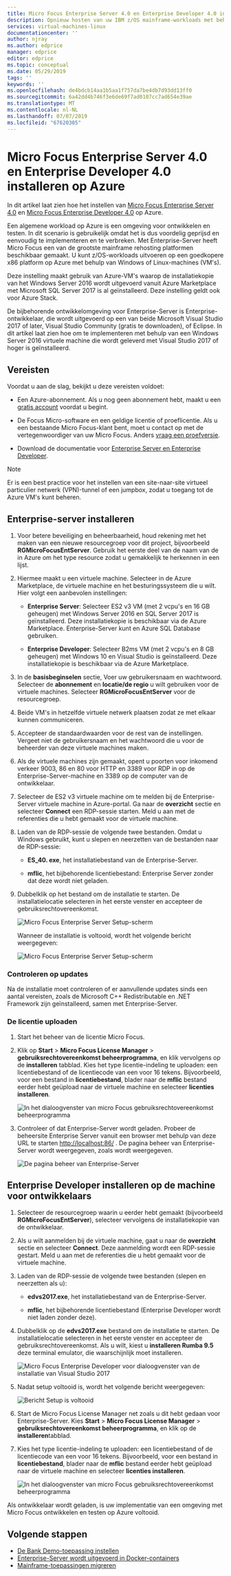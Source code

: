 ```yaml
---
title: Micro Focus Enterprise Server 4.0 en Enterprise Developer 4.0 installeren op Azure | Microsoft Docs
description: Opnieuw hosten van uw IBM z/OS mainframe-workloads met behulp van de Focus Micro-ontwikkeling en testen op Azure virtual machines (VM's).
services: virtual-machines-linux
documentationcenter: ''
author: njray
ms.author: edprice
manager: edprice
editor: edprice
ms.topic: conceptual
ms.date: 05/29/2019
tags: ''
keywords: ''
ms.openlocfilehash: de4bdcb14aa1b5aa1f757da7be4db7d93dd13ff0
ms.sourcegitcommit: 6a42dd4b746f3e6de69f7ad0107cc7ad654e39ae
ms.translationtype: MT
ms.contentlocale: nl-NL
ms.lasthandoff: 07/07/2019
ms.locfileid: "67620305"
---
```

# <a name="install-micro-focus-enterprise-server-40-and-enterprise-developer-40-on-azure"></a>Micro Focus Enterprise Server 4.0 en Enterprise Developer 4.0 installeren op Azure

In dit artikel laat zien hoe het instellen van [Micro Focus Enterprise Server 4.0](https://www.microfocus.com/documentation/enterprise-developer/es30/) en [Micro Focus Enterprise Developer 4.0](https://www.microfocus.com/documentation/enterprise-developer/ed_30/) op Azure.

Een algemene workload op Azure is een omgeving voor ontwikkelen en testen. In dit scenario is gebruikelijk omdat het is dus voordelig geprijsd en eenvoudig te implementeren en te verbreken. Met Enterprise-Server heeft Micro Focus een van de grootste mainframe rehosting platformen beschikbaar gemaakt. U kunt z/OS-workloads uitvoeren op een goedkopere x86 platform op Azure met behulp van Windows of Linux-machines (VM's).

Deze instelling maakt gebruik van Azure-VM's waarop de installatiekopie van het Windows Server 2016 wordt uitgevoerd vanuit Azure Marketplace met Microsoft SQL Server 2017 is al geïnstalleerd. Deze instelling geldt ook voor Azure Stack.

De bijbehorende ontwikkelomgeving voor Enterprise-Server is Enterprise-ontwikkelaar, die wordt uitgevoerd op een van beide Microsoft Visual Studio 2017 of later, Visual Studio Community (gratis te downloaden), of Eclipse. In dit artikel laat zien hoe om te implementeren met behulp van een Windows Server 2016 virtuele machine die wordt geleverd met Visual Studio 2017 of hoger is geïnstalleerd.

## <a name="prerequisites"></a>Vereisten

Voordat u aan de slag, bekijkt u deze vereisten voldoet:

- Een Azure-abonnement. Als u nog geen abonnement hebt, maakt u een [gratis account](https://azure.microsoft.com/free/?WT.mc_id=A261C142F) voordat u begint.

- De Focus Micro-software en een geldige licentie of proeflicentie. Als u een bestaande Micro Focus-klant bent, moet u contact op met de vertegenwoordiger van uw Micro Focus. Anders [vraag een proefversie](https://www.microfocus.com/products/enterprise-suite/enterprise-server/trial/).

- Download de documentatie voor [Enterprise Server en Enterprise Developer](https://www.microfocus.com/documentation/enterprise-developer/#").

> [!NOTE]
> Er is een best practice voor het instellen van een site-naar-site virtueel particulier netwerk (VPN)-tunnel of een jumpbox, zodat u toegang tot de Azure VM's kunt beheren.

## <a name="install-enterprise-server"></a>Enterprise-server installeren

1. Voor betere beveiliging en beheerbaarheid, houd rekening met het maken van een nieuwe resourcegroep voor dit project, bijvoorbeeld **RGMicroFocusEntServer**. Gebruik het eerste deel van de naam van de in Azure om het type resource zodat u gemakkelijk te herkennen in een lijst.

2. Hiermee maakt u een virtuele machine. Selecteer in de Azure Marketplace, de virtuele machine en het besturingssysteem die u wilt. Hier volgt een aanbevolen instellingen:

    - **Enterprise Server**: Selecteer ES2 v3 VM (met 2 vcpu's en 16 GB geheugen) met Windows Server 2016 en SQL Server 2017 is geïnstalleerd. Deze installatiekopie is beschikbaar via de Azure Marketplace. Enterprise-Server kunt en Azure SQL Database gebruiken.

    - **Enterprise Developer**: Selecteer B2ms VM (met 2 vcpu's en 8 GB geheugen) met Windows 10 en Visual Studio is geïnstalleerd. Deze installatiekopie is beschikbaar via de Azure Marketplace.

3. In de **basisbeginselen** sectie, Voer uw gebruikersnaam en wachtwoord. Selecteer de **abonnement** en **locatie/de regio** u wilt gebruiken voor de virtuele machines. Selecteer **RGMicroFocusEntServer** voor de resourcegroep.

4. Beide VM's in hetzelfde virtuele netwerk plaatsen zodat ze met elkaar kunnen communiceren.

5. Accepteer de standaardwaarden voor de rest van de instellingen. Vergeet niet de gebruikersnaam en het wachtwoord die u voor de beheerder van deze virtuele machines maken.

6. Als de virtuele machines zijn gemaakt, opent u poorten voor inkomend verkeer 9003, 86 en 80 voor HTTP en 3389 voor RDP in op de Enterprise-Server-machine en 3389 op de computer van de ontwikkelaar.

7. Selecteer de ES2 v3 virtuele machine om te melden bij de Enterprise-Server virtuele machine in Azure-portal. Ga naar de **overzicht** sectie en selecteer **Connect** een RDP-sessie starten. Meld u aan met de referenties die u hebt gemaakt voor de virtuele machine.

8. Laden van de RDP-sessie de volgende twee bestanden. Omdat u Windows gebruikt, kunt u slepen en neerzetten van de bestanden naar de RDP-sessie:

    - **ES\_40. exe**, het installatiebestand van de Enterprise-Server.

    - **mflic**, het bijbehorende licentiebestand: Enterprise Server zonder dat deze wordt niet geladen.

9. Dubbelklik op het bestand om de installatie te starten. De installatielocatie selecteren in het eerste venster en accepteer de gebruiksrechtovereenkomst.

     ![Micro Focus Enterprise Server Setup-scherm](media/01-enterprise-server.png)

     Wanneer de installatie is voltooid, wordt het volgende bericht weergegeven:

     ![Micro Focus Enterprise Server Setup-scherm](media/02-enterprise-server.png)

### <a name="check-for-updates"></a>Controleren op updates

Na de installatie moet controleren of er aanvullende updates sinds een aantal vereisten, zoals de Microsoft C++ Redistributable en .NET Framework zijn geïnstalleerd, samen met Enterprise-Server.

### <a name="upload-the-license"></a>De licentie uploaden

1. Start het beheer van de licentie Micro Focus.

2. Klik op **Start** \> **Micro Focus License Manager** \> **gebruiksrechtovereenkomst beheerprogramma**, en klik vervolgens op de **installeren** tabblad. Kies het type licentie-indeling te uploaden: een licentiebestand of de licentiecode van een voor 16 tekens. Bijvoorbeeld, voor een bestand in **licentiebestand**, blader naar de **mflic** bestand eerder hebt geüpload naar de virtuele machine en selecteer **licenties installeren**.

     ![In het dialoogvenster van micro Focus gebruiksrechtovereenkomst beheerprogramma](media/03-enterprise-server.png)

3. Controleer of dat Enterprise-Server wordt geladen. Probeer de beheersite Enterprise Server vanuit een browser met behulp van deze URL te starten <http://localhost:86/> . De pagina beheer van Enterprise-Server wordt weergegeven, zoals wordt weergegeven.

     ![De pagina beheer van Enterprise-Server](media/04-enterprise-admin.png)

## <a name="install-enterprise-developer-on-the-developer-machine"></a>Enterprise Developer installeren op de machine voor ontwikkelaars

1. Selecteer de resourcegroep waarin u eerder hebt gemaakt (bijvoorbeeld **RGMicroFocusEntServer**), selecteer vervolgens de installatiekopie van de ontwikkelaar.

2. Als u wilt aanmelden bij de virtuele machine, gaat u naar de **overzicht** sectie en selecteer **Connect**. Deze aanmelding wordt een RDP-sessie gestart. Meld u aan met de referenties die u hebt gemaakt voor de virtuele machine.

3. Laden van de RDP-sessie de volgende twee bestanden (slepen en neerzetten als u):

    - **edvs2017.exe**, het installatiebestand van de Enterprise-Server.

    - **mflic**, het bijbehorende licentiebestand (Enterprise Developer wordt niet laden zonder deze).

4. Dubbelklik op de **edvs2017.exe** bestand om de installatie te starten. De installatielocatie selecteren in het eerste venster en accepteer de gebruiksrechtovereenkomst. Als u wilt, kiest u **installeren Rumba 9.5** deze terminal emulator, die waarschijnlijk moet installeren.

     ![Micro Focus Enterprise Developer voor dialoogvenster van de installatie van Visual Studio 2017](media/04-enterprise-server.png)

5. Nadat setup voltooid is, wordt het volgende bericht weergegeven:

     ![Bericht Setup is voltooid](media/05-enterprise-server.png)

6. Start de Micro Focus License Manager net zoals u dit hebt gedaan voor Enterprise-Server. Kies **Start** \> **Micro Focus License Manager** \> **gebruiksrechtovereenkomst beheerprogramma**, en klik op de **installeren**tabblad.

7. Kies het type licentie-indeling te uploaden: een licentiebestand of de licentiecode van een voor 16 tekens. Bijvoorbeeld, voor een bestand in **licentiebestand**, blader naar de **mflic** bestand eerder hebt geüpload naar de virtuele machine en selecteer **licenties installeren**.

     ![In het dialoogvenster van micro Focus gebruiksrechtovereenkomst beheerprogramma](media/07-enterprise-server.png)

Als ontwikkelaar wordt geladen, is uw implementatie van een omgeving met Micro Focus ontwikkelen en testen op Azure voltooid.

## <a name="next-steps"></a>Volgende stappen

- [De Bank Demo-toepassing instellen](./demo.md)
- [Enterprise-Server wordt uitgevoerd in Docker-containers](./run-enterprise-server-container.md)
- [Mainframe-toepassingen migreren](/azure/architecture/cloud-adoption/infrastructure/mainframe-migration/application-strategies)
